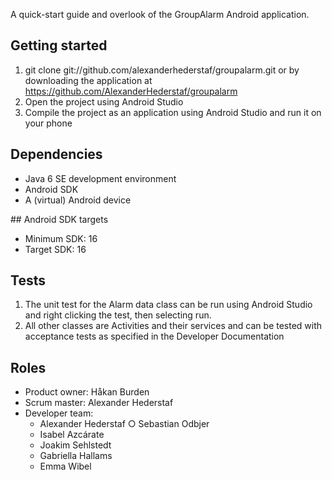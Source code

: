 A quick-start guide and overlook of the GroupAlarm Android application.

## Getting started
1. git clone git://github.com/alexanderhederstaf/groupalarm.git or by downloading the application at https://github.com/AlexanderHederstaf/groupalarm
2. Open the project using Android Studio
3. Compile the project as an application using Android Studio and run it on your phone


## Dependencies
- Java 6 SE development environment 
- Android SDK
- A (virtual) Android device

## Android SDK targets
- Minimum SDK: 16
- Target SDK: 16

## Tests
1. The unit test for the Alarm data class can be run using Android Studio and right clicking the test, then selecting run.
2. All other classes are Activities and their services and can be tested with acceptance tests as specified in the Developer Documentation

## Roles
- Product owner: Håkan Burden
- Scrum master: Alexander Hederstaf
- Developer team:
  - Alexander Hederstaf ○ Sebastian Odbjer
  - Isabel Azcárate
  - Joakim Sehlstedt
  - Gabriella Hallams
  - Emma Wibel
